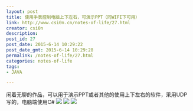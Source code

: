 ```yaml
---
layout: post
title: 使用手表控制电脑上下左右，可演示PPT（同WIFI下可用）
link: http://www.csi0n.cn/notes-of-life/27.html
creator: csi0n
description: 
post_id: 27
post_date: 2015-6-14 10:29:22
post_date_gmt: 2015-6-14 10:29:28
permalink: /notes-of-life/27.html
categories: notes-of-life
tags:
- JAVA

---
```

闲着无聊的作品，可以用于演示PPT或者其他的使用上下左右的软件，采用UDP写的，电脑端使用C#
![](http://img.csi0n.cn/wp-content/20150614/1.jpg)
![](http://img.csi0n.cn/wp-content/20150614/2.jpg)
![](http://img.csi0n.cn/wp-content/20150614/3.png)